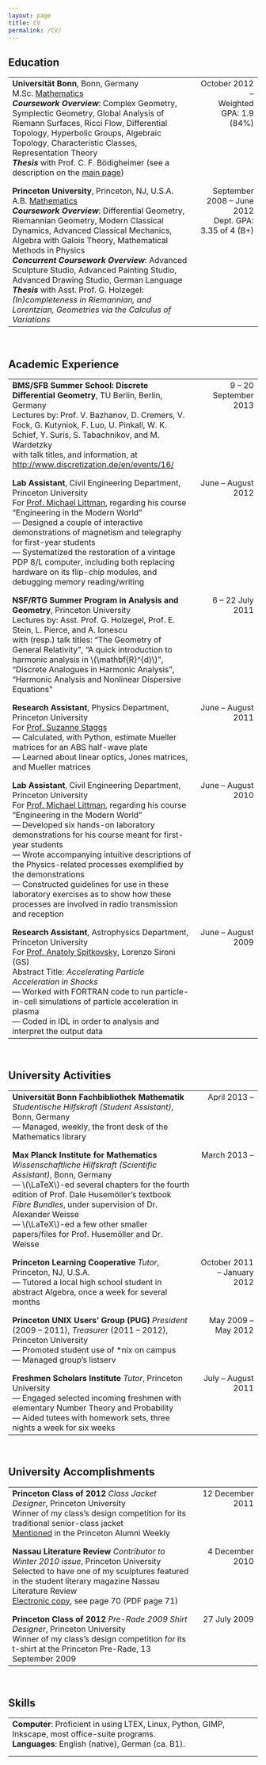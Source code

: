 ```yaml
---
layout: page
title: CV
permalink: /CV/
---
```


<h2>Education</h2>
<p>
<table style="width:100%;border-collapse:collapse;">
<tr>
  <td style="width:75%;vertical-align:top;text-align:left;padding-bottom:15px;">
  <b>Universität Bonn</b>, Bonn, Germany<br>
  M.Sc. <a href="http://www.mathematics.uni-bonn.de/">Mathematics</a><br>
  <b><i>Coursework Overview</i></b>: Complex Geometry, Symplectic Geometry, Global Analysis of Riemann Surfaces, Ricci Flow, Differential Topology, Hyperbolic Groups, Algebraic Topology, Characteristic Classes, Representation Theory<br>
  <b><i>Thesis</i></b> with Prof. C. F. Bödigheimer (see a description on the <a href="/index.html">main page</a>)
  </td>
  <td style="width:25%;vertical-align:top;text-align:right;">
  October 2012 –<br>
  Weighted GPA: 1.9 (84%)
  </td>
</tr>
<tr>
  <td style="width:75%;vertical-align:top;text-align:left;">
  <b>Princeton University</b>, Princeton, NJ, U.S.A.<br>
  A.B. <a href="http://www.math.princeton.edu/">Mathematics</a><br>
  <b><i>Coursework Overview</i></b>: Differential Geometry, Riemannian Geometry, Modern Classical Dynamics, Advanced Classical Mechanics, Algebra with Galois Theory, Mathematical Methods in Physics<br>
  <b><i>Concurrent Coursework Overview</i></b>: Advanced Sculpture Studio, Advanced Painting Studio, Advanced Drawing Studio, German Language<br>
  <b><i>Thesis</i></b> with Asst. Prof. G. Holzegel: <i>(In)completeness in Riemannian, and Lorentzian, Geometries via the Calculus
of Variations</i>
  </td>
  <td style="width:25%;vertical-align:top;text-align:right;">
  September 2008 – June 2012<br>
  Dept. GPA: 3.35 of 4 (B+)
  </td>
</tr>
</table>
</p>
<br>

<h2>Academic Experience</h2>
<p>
<table style="width:100%;border-collapse:collapse;">
<tr>
  <td style="width:75%;vertical-align:top;text-align:left;padding-bottom:15px;">
  <b>BMS/SFB Summer School: Discrete Differential Geometry</b>, TU Berlin, Berlin, Germany<br>
  Lectures by: Prof. V. Bazhanov, D. Cremers, V. Fock, G. Kutyniok, F. Luo, U. Pinkall, W. K. Schief, Y. Suris, S. Tabachnikov, and M. Wardetzky<br>
  with talk titles, and information, at <a href="http://www.discretization.de/en/events/16/">http://www.discretization.de/en/events/16/</a>
  </td>
  <td style="width:25%;vertical-align:top;text-align:right;">
  9 – 20 September 2013
  </td>
</tr>
<tr>
  <td style="width:75%;vertical-align:top;text-align:left;padding-bottom:15px;">
  <b>Lab Assistant</b>, Civil Engineering Department, Princeton University<br>
For <a href="http://www.princeton.edu/~mlittman/">Prof. Michael Littman</a>, regarding his course “Engineering in the Modern World”<br>
— Designed a couple of interactive demonstrations of magnetism and telegraphy for first-year students<br>
— Systematized the restoration of a vintage PDP 8/L computer, including both replacing hardware on its flip-chip modules, and debugging memory reading/writing
  </td>
  <td style="width:25%;vertical-align:top;text-align:right;">
  June – August 2012
  </td>
</tr>
<tr>
  <td style="width:75%;vertical-align:top;text-align:left;padding-bottom:15px;">
  <b>NSF/RTG Summer Program in Analysis and Geometry</b>, Princeton University<br>
  Lectures by: Asst. Prof. G. Holzegel, Prof. E. Stein, L. Pierce, and A. Ionescu<br>
  with (resp.) talk titles: “The Geometry of General Relativity”, “A quick introduction to harmonic analysis in \(\mathbf{R}^{d}\)”, “Discrete Analogues in Harmonic Analysis”, “Harmonic Analysis and Nonlinear Dispersive Equations”
  </td>
  <td style="width:25%;vertical-align:top;text-align:right;">
  6 – 22 July 2011
  </td>
</tr>
<tr>
  <td style="width:75%;vertical-align:top;text-align:left;padding-bottom:15px;">
  <b>Research Assistant</b>, Physics Department, Princeton University<br>
  For <a href="http://www.princeton.edu/physics/people/display_person.xml?netid=staggs">Prof. Suzanne Staggs</a><br>
  — Calculated, with Python, estimate Mueller matrices for an ABS half-wave plate<br>
  — Learned about linear optics, Jones matrices, and Mueller matrices
  </td>
  <td style="width:25%;vertical-align:top;text-align:right;">
  June – August 2011
  </td>
</tr>
<tr>
  <td style="width:75%;vertical-align:top;text-align:left;padding-bottom:15px;">
  <b>Lab Assistant</b>, Civil Engineering Department, Princeton University<br>
  For <a href="http://www.princeton.edu/~mlittman/">Prof. Michael Littman</a>, regarding his course “Engineering in the Modern World”<br>
  — Developed six hands-on laboratory demonstrations for his course meant for first-year students<br>
  — Wrote accompanying intuitive descriptions of the Physics-related processes exemplified by the demonstrations<br>
  — Constructed guidelines for use in these laboratory exercises as to show how these processes are involved in radio transmission and reception
  </td>
  <td style="width:25%;vertical-align:top;text-align:right;">
  June – August 2010
  </td>
</tr>
<tr>
  <td style="width:75%;vertical-align:top;text-align:left;">
  <b>Research Assistant</b>, Astrophysics Department, Princeton University<br>
  For <a href="http://www.astro.princeton.edu/~anatoly/">Prof. Anatoly Spitkovsky</a>, Lorenzo Sironi (GS)<br>
  Abstract Title: <i>Accelerating Particle Acceleration in Shocks</i><br>
  — Worked with FORTRAN code to run particle-in-cell simulations of particle acceleration in plasma<br>
  — Coded in IDL in order to analysis and interpret the output data
  </td>
  <td style="width:25%;vertical-align:top;text-align:right;">
  June – August 2009
  </td>
</tr>
</table>
</p>
<br>

<h2>University Activities</h2>
<p>
<table style="width:100%;border-collapse:collapse;">
<tr>
  <td style="width:75%;vertical-align:top;text-align:left;padding-bottom:15px;">
  <b>Universität Bonn Fachbibliothek Mathematik</b> <i>Studentische Hilfskraft (Student Assistant)</i>, Bonn, Germany<br>
  — Managed, weekly, the front desk of the Mathematics library
  </td>
  <td style="width:25%;vertical-align:top;text-align:right;">
  April 2013 –
  </td>
</tr>
<tr>
  <td style="width:75%;vertical-align:top;text-align:left;padding-bottom:15px;">
  <b>Max Planck Institute for Mathematics</b> <i>Wissenschaftliche Hilfskraft (Scientific Assistant)</i>, Bonn, Germany<br>
  — \(\LaTeX\)-ed several chapters for the fourth edition of Prof. Dale Husemöller’s textbook <i>Fibre Bundles</i>, under supervision of Dr. Alexander Weisse<br>
  — \(\LaTeX\)-ed a few other smaller papers/files for Prof. Husemöller and Dr. Weisse
  </td>
  <td style="width:25%;vertical-align:top;text-align:right;">
  March 2013 –
  </td>
</tr>
<tr>
  <td style="width:75%;vertical-align:top;text-align:left;padding-bottom:15px;">
  <b>Princeton Learning Cooperative</b> <i>Tutor</i>, Princeton, NJ, U.S.A.<br>
  — Tutored a local high school student in abstract Algebra, once a week for several months
  </td>
  <td style="width:25%;vertical-align:top;text-align:right;">
  October 2011 – January 2012
  </td>
</tr>
<tr>
  <td style="width:75%;vertical-align:top;text-align:left;padding-bottom:15px;">
  <b>Princeton UNIX Users’ Group (PUG)</b> <i>President</i> (2009 – 2011), <i>Treasurer</i> (2011 – 2012), Princeton University<br>
  — Promoted student use of *nix on campus<br>
  — Managed group’s listserv
  </td>
  <td style="width:25%;vertical-align:top;text-align:right;">
  May 2009 – May 2012
  </td>
</tr>
<tr>
  <td style="width:75%;vertical-align:top;text-align:left;">
  <b>Freshmen Scholars Institute</b> <i>Tutor</i>, Princeton University<br>
  — Engaged selected incoming freshmen with elementary Number Theory and Probability<br>
  — Aided tutees with homework sets, three nights a week for six weeks
  </td>
  <td style="width:25%;vertical-align:top;text-align:right;">
  July – August 2011
  </td>
</tr>
</table>
</p>
<br>

<h2>University Accomplishments</h2>
<p>
<table style="width:100%;border-collapse:collapse;">
<tr>
  <td style="width:75%;vertical-align:top;text-align:left;padding-bottom:15px;">
  <b>Princeton Class of 2012</b> <i>Class Jacket Designer</i>, Princeton University<br>
  Winner of my class’s design competition for its traditional senior-class jacket<br>
  <a href="http://blogs.princeton.edu/paw/2012/05/a_century_after.html">Mentioned</a> in the Princeton Alumni Weekly
  </td>
  <td style="width:25%;vertical-align:top;text-align:right;">
  12 December 2011
  </td>
</tr>
<tr>
  <td style="width:75%;vertical-align:top;text-align:left;padding-bottom:15px;">
  <b>Nassau Literature Review</b> <i>Contributor to Winter 2010 issue</i>, Princeton University<br>
  Selected to have one of my sculptures featured in the student literary magazine Nassau Literature Review<br>
  <a href="http://nasslit.mycpanel.princeton.edu/pdfs/2010-winter.pdf">Electronic copy</a>, see page 70 (PDF page 71)
  </td>
  <td style="width:25%;vertical-align:top;text-align:right;">
  4 December 2010
  </td>
</tr>
<tr>
  <td style="width:75%;vertical-align:top;text-align:left">
  <b>Princeton Class of 2012</b> <i>Pre-Rade 2009 Shirt Designer</i>, Princeton University<br>
  Winner of my class’s design competition for its t-shirt at the Princeton Pre-Rade, 13 September 2009
  </td>
  <td style="width:25%;vertical-align:top;text-align:right;">
  27 July 2009
  </td>
</tr>
</table>
</p>
<br>

<h2>Skills</h2>
<p>
<table style="width:100%;border-collapse:collapse;">
<tr>
  <td style="width:75%;vertical-align:top;text-align:left;padding-bottom:15px;">
<b>Computer</b>: Proficient in using LTEX, Linux, Python, GIMP, Inkscape, most office-suite programs.<br>
<b>Languages</b>: English (native), German (ca. B1).
  </td>
</tr>
</table>
</p>
<br>

